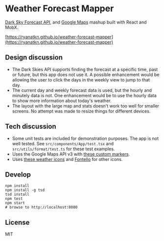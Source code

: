 # Weather Forecast Mapper

[Dark Sky Forecast API](https://developer.forecast.io/),
and [Google Maps](https://developers.google.com/maps/documentation/javascript/) mashup
built with React and MobX.

[https://ryanatkn.github.io/weather-forecast-mapper](https://ryanatkn.github.io/weather-forecast-mapper)

## Design discussion
- The Dark Skies API supports finding the forecast at a specific time,
  past or future, but this app does not use it.
  A possible enhancement would be allowing the user to click the days
  in the weekly view to jump to that day.
- The current day and weekly forecast data is used, but the hourly and minutely data is not.
  One enhancement would be to use the hourly data to show more information about today's weather.
- The layout with the large map and stats doesn't work too well for smaller screens.
  No attempt was made to resize things for different devices.

## Tech discussion
- Some unit tests are included for demonstration purposes. The app is not well tested.
  See `src/components/App/test.tsx` and `src/utils/format/test.ts` for these test examples.
- Uses the Google Maps API v3 with [these custom markers](http://www.benjaminkeen.com/google-maps-coloured-markers/).
- Uses [these weather icons](https://github.com/erikflowers/weather-icons) and [Fontello](http://fontello.com) for other icons.

## Develop

    npm install
    npm install -g tsd
    tsd install
    npm test
    npm start
    # browse to http://localhost:8080

## License
MIT
